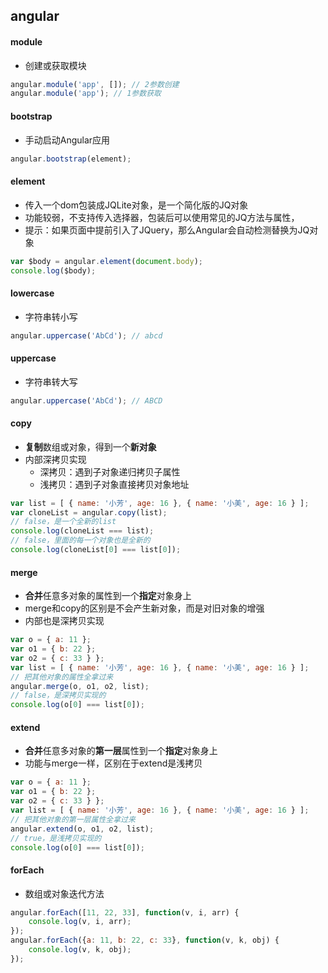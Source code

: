 ## angular

#### module
- 创建或获取模块

```javascript
angular.module('app', []); // 2参数创建
angular.module('app'); // 1参数获取
```

#### bootstrap
- 手动启动Angular应用

```javascript
angular.bootstrap(element);
```

#### element
- 传入一个dom包装成JQLite对象，是一个简化版的JQ对象
- 功能较弱，不支持传入选择器，包装后可以使用常见的JQ方法与属性，
- 提示：如果页面中提前引入了JQuery，那么Angular会自动检测替换为JQ对象

```javascript
var $body = angular.element(document.body);
console.log($body);
```

#### lowercase
- 字符串转小写

```javascript
angular.uppercase('AbCd'); // abcd
```

#### uppercase
-  字符串转大写

```javascript
angular.uppercase('AbCd'); // ABCD
```

#### copy
- **复制**数组或对象，得到一个**新对象**
- 内部深拷贝实现
    + 深拷贝：遇到子对象递归拷贝子属性
    + 浅拷贝：遇到子对象直接拷贝对象地址

```javascript
var list = [ { name: '小芳', age: 16 }, { name: '小美', age: 16 } ];
var cloneList = angular.copy(list);
// false，是一个全新的list
console.log(cloneList === list);
// false，里面的每一个对象也是全新的
console.log(cloneList[0] === list[0]);
```

#### merge
- **合并**任意多对象的属性到一个**指定**对象身上
- merge和copy的区别是不会产生新对象，而是对旧对象的增强
- 内部也是深拷贝实现

```javascript
var o = { a: 11 };
var o1 = { b: 22 };
var o2 = { c: 33 } };
var list = [ { name: '小芳', age: 16 }, { name: '小美', age: 16 } ];
// 把其他对象的属性全拿过来
angular.merge(o, o1, o2, list);
// false，是深拷贝实现的
console.log(o[0] === list[0]);
```

#### extend
- **合并**任意多对象的**第一层**属性到一个**指定**对象身上
- 功能与merge一样，区别在于extend是浅拷贝

```javascript
var o = { a: 11 };
var o1 = { b: 22 };
var o2 = { c: 33 } };
var list = [ { name: '小芳', age: 16 }, { name: '小美', age: 16 } ];
// 把其他对象的第一层属性全拿过来
angular.extend(o, o1, o2, list);
// true，是浅拷贝实现的
console.log(o[0] === list[0]);
```

#### forEach
-  数组或对象迭代方法

```javascript
angular.forEach([11, 22, 33], function(v, i, arr) {
	console.log(v, i, arr);
});
angular.forEach({a: 11, b: 22, c: 33}, function(v, k, obj) {
	console.log(v, k, obj);
});
```
